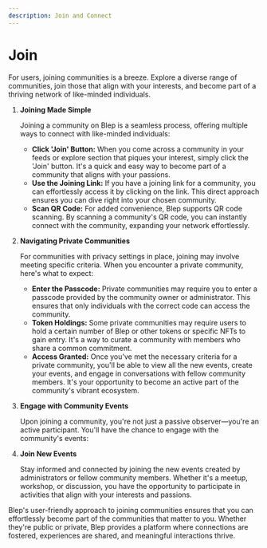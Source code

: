 ```yaml
---
description: Join and Connect
---
```


# Join

For users, joining communities is a breeze. Explore a diverse range of communities, join those that align with your interests, and become part of a thriving network of like-minded individuals.

1.  **Joining Made Simple**

    Joining a community on Blep is a seamless process, offering multiple ways to connect with like-minded individuals:

    * **Click 'Join' Button:** When you come across a community in your feeds or explore section that piques your interest, simply click the 'Join' button. It's a quick and easy way to become part of a community that aligns with your passions.
    * **Use the Joining Link:** If you have a joining link for a community, you can effortlessly access it by clicking on the link. This direct approach ensures you can dive right into your chosen community.
    * **Scan QR Code:** For added convenience, Blep supports QR code scanning. By scanning a community's QR code, you can instantly connect with the community, expanding your network effortlessly.
2.  **Navigating Private Communities**

    For communities with privacy settings in place, joining may involve meeting specific criteria. When you encounter a private community, here's what to expect:

    * **Enter the Passcode:** Private communities may require you to enter a passcode provided by the community owner or administrator. This ensures that only individuals with the correct code can access the community.
    * **Token Holdings:** Some private communities may require users to hold a certain number of Blep or other tokens or specific NFTs to gain entry. It's a way to curate a community with members who share a common commitment.
    * **Access Granted:** Once you've met the necessary criteria for a private community, you'll be able to view all the new events, create your events, and engage in conversations with fellow community members. It's your opportunity to become an active part of the community's vibrant ecosystem.
3.  **Engage with Community Events**

    Upon joining a community, you're not just a passive observer—you're an active participant. You'll have the chance to engage with the community's events:
4.  **Join New Events**

    Stay informed and connected by joining the new events created by administrators or fellow community members. Whether it's a meetup, workshop, or discussion, you have the opportunity to participate in activities that align with your interests and passions.

Blep's user-friendly approach to joining communities ensures that you can effortlessly become part of the communities that matter to you. Whether they're public or private, Blep provides a platform where connections are fostered, experiences are shared, and meaningful interactions thrive.
